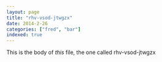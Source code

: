 ```yaml
---
layout: page
title: "rhv-vsod-jtwgzx"
date: 2014-2-26
categories: ["fred", "bar"]
indexed: true
---
```

This is the body of _this_ file, the one called rhv-vsod-jtwgzx
